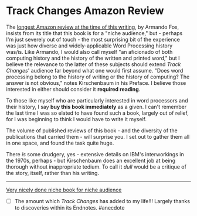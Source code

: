 # Track Changes Amazon Review
The [longest Amazon review at the time of this writing](https://www.amazon.com/gp/customer-reviews/R1ASHU52UE8SDX/ref=cm_cr_dp_d_rvw_ttl?ie=UTF8&ASIN=0674417070), by Armando Fox, insists from its title that this book is for a "niche audience," but - perhaps I'm just severely out of touch - the most surprising bit of the experience was just how diverse and widely-applicable Word Processing history was/is. Like Armando, I would also call myself "an aficionado of both computing history and the history of the written and printed word," but I believe the relevance to the latter of these subjects should extend *Track Changes*' audience far beyond what one would first assume. "Does word processing belong to the history of writing or the history of computing? The answer is not obvious," notes Kirschenbaum in his Preface. I believe those interested in either should consider it **required reading**.

To those like myself who are particularly interested in word processors and their history, I say **buy this book immediately** as a given. I can't remember the last time I was so elated to have found such a book, largely out of relief, for I was beginning to think I would have to write it myself.

The volume of published reviews of this book - and the diversity of the publications that carried them - will surprise you. I set out to gather them all in one space, and found the task quite huge.

There *is* some drudgery, yes - extensive details on IBM's interworkings in the 1970s, perhaps - but Kirschenbaum does an excellent job at being thorough without inappropriate tedium. To call it *dull* would be a critique of the story, itself, rather than his writing.

- - - -

[Very nicely done niche book for niche audience](https://www.notion.so/Very-nicely-done-niche-book-for-niche-audience-fc63430015e94b09acd8273e8d5bd67b)

- [ ]  The amount which *Track Changes* has added to my life!!! Largely thanks to discoveries within its Endnotes.
#anecdote